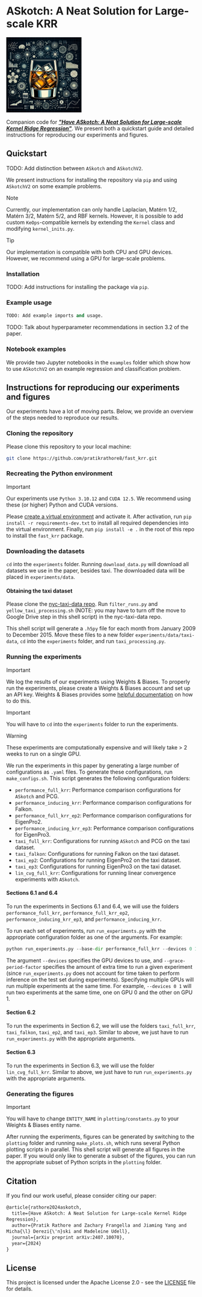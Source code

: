 # ASkotch: A Neat Solution for Large-scale KRR
<img src="images/logo.webp" alt="ASkotch Logo" width="200" height="200" alt="ASkotch Logo">

Companion code for [***"Have ASkotch: A Neat Solution for Large-scale Kernel Ridge Regression"***](https://arxiv.org/abs/2407.10070).
We present both a quickstart guide and detailed instructions for reproducing our experiments and figures.

## Quickstart

TODO: Add distinction between `ASkotch` and `ASkotchV2`.

We present instructions for installing the repository via `pip` and using `ASkotchV2` on some example problems.

> [!NOTE]
> Currently, our implementation can only handle Laplacian, Matérn 1/2, Matérn 3/2, Matérn 5/2, and RBF kernels.
However, it is possible to add custom `KeOps`-compatible kernels by extending the `Kernel` class and modifying `kernel_inits.py`.

> [!TIP]
> Our implementation is compatible with both CPU and GPU devices.
However, we recommend using a GPU for large-scale problems.

### Installation

TODO: Add instructions for installing the package via `pip`.

### Example usage

```python
TODO: Add example imports and usage.
```
TODO: Talk about hyperparameter recommendations in section 3.2 of the paper.

### Notebook examples

We provide two Jupyter notebooks in the `examples` folder which show how to use `ASkotchV2` on an example regression and classification problem.

## Instructions for reproducing our experiments and figures
Our experiments have a lot of moving parts.
Below, we provide an overview of the steps needed to reproduce our results.

### Cloning the repository
Please clone this repository to your local machine:

```bash
git clone https://github.com/pratikrathore8/fast_krr.git
```

### Recreating the Python environment

> [!IMPORTANT]
> Our experiments use `Python 3.10.12` and `CUDA 12.5`. We recommend using these (or higher) Python and CUDA versions.

Please [create a virtual environment](https://docs.python.org/3/library/venv.html) and activate it. After activation, run `pip install -r requirements-dev.txt` to install all required dependencies into the virtual environment.
Finally, run `pip install -e .` in the root of this repo to install the `fast_krr` package.

### Downloading the datasets

`cd` into the `experiments` folder.
Running `download_data.py` will download all datasets we use in the paper, besides taxi.
The downloaded data will be placed in `experiments/data`.

#### Obtaining the taxi dataset

Please clone the [nyc-taxi-data repo](https://github.com/pratikrathore8/nyc-taxi-data). Run `filter_runs.py` and `yellow_taxi_processing.sh` (NOTE: you may have to turn off the move to Google Drive step in this shell script) in the nyc-taxi-data repo.

This shell script will generate a `.h5py` file for each month from January 2009 to December 2015. Move these files to a new folder `experiments/data/taxi-data`, `cd` into the `experiments` folder, and run `taxi_processing.py`.

### Running the experiments

> [!IMPORTANT]
> We log the results of our experiments using Weights & Biases.
To properly run the experiments, please create a Weights & Biases account and set up an API key.
Weights & Biases provides some [helpful documentation](https://docs.wandb.ai/quickstart/) on how to do this.

> [!IMPORTANT]
> You will have to `cd` into the `experiments` folder to run the experiments.

> [!WARNING]
> These experiments are computationally expensive and will likely take > 2 weeks to run on a single GPU.

We run the experiments in this paper by generating a large number of configurations as `.yaml` files.
To generate these configurations, run `make_configs.sh`.
This script generates the following configuration folders:
- `performance_full_krr`: Performance comparison configurations for `ASkotch` and PCG.
- `performance_inducing_krr`: Performance comparison configurations for Falkon.
- `performance_full_krr_ep2`: Performance comparison configurations for EigenPro2.
- `performance_inducing_krr_ep3`: Performance comparison configurations for EigenPro3.
- `taxi_full_krr`:
Configurations for running `ASkotch` and PCG on the taxi dataset.
- `taxi_falkon`: Configurations for running Falkon on the taxi dataset.
- `taxi_ep2`: Configurations for running EigenPro2 on the taxi dataset.
- `taxi_ep3`: Configurations for running EigenPro3 on the taxi dataset.
- `lin_cvg_full_krr`: Configurations for running linear convergence experiments with `ASkotch`.

#### Sections 6.1 and 6.4

To run the experiments in Sections 6.1 and 6.4, we will use the folders `performance_full_krr`, `performance_full_krr_ep2`, `performance_inducing_krr_ep3`, and `performance_inducing_krr`.

To run each set of experiments, run `run_experiments.py` with the appropriate configuration folder as one of the arguments. For example:

```python
python run_experiments.py --base-dir performance_full_krr --devices 0 1 --grace-period-factor 0.4
```

The argument `--devices` specifies the GPU devices to use, and `--grace-period-factor` specifies the amount of extra time to run a given experiment (since `run_experiments.py` does not account for time taken to perform inference on the test set during experiments).
Specifying multiple GPUs will run multiple experiments at the same time.
For example, `--devices 0 1` will run two experiments at the same time, one on GPU 0 and the other on GPU 1.

#### Section 6.2

To run the experiments in Section 6.2, we will use the folders `taxi_full_krr`, `taxi_falkon`, `taxi_ep2`, and `taxi_ep3`.
Similar to above, we just have to run `run_experiments.py` with the appropriate arguments.

#### Section 6.3
To run the experiments in Section 6.3, we will use the folder `lin_cvg_full_krr`.
Similar to above, we just have to run `run_experiments.py` with the appropriate arguments.

### Generating the figures

> [!IMPORTANT]
> You will have to change `ENTITY_NAME` in `plotting/constants.py` to your Weights & Biases entity name.

After running the experiments, figures can be generated by switching to the `plotting` folder and running `make_plots.sh`, which runs several Python plotting scripts in parallel.
This shell script will generate all figures in the paper.
If you would only like to generate a subset of the figures, you can run the appropriate subset of Python scripts in the `plotting` folder.

## Citation

If you find our work useful, please consider citing our paper:

```
@article{rathore2024askotch,
  title={Have ASkotch: A Neat Solution for Large-scale Kernel Ridge Regression},
  author={Pratik Rathore and Zachary Frangella and Jiaming Yang and Micha{\l} Derezi{\'n}ski and Madeleine Udell},
  journal={arXiv preprint arXiv:2407.10070},
  year={2024}
}
```

## License
This project is licensed under the Apache License 2.0 - see the [LICENSE](LICENSE) file for details.
